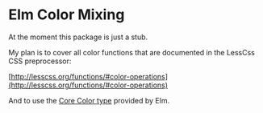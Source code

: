 # Elm Color Mixing

At the moment this package is just a stub.  

My plan is to cover all color functions that are documented in the LessCss CSS preprocessor:

[http://lesscss.org/functions/#color-operations](http://lesscss.org/functions/#color-operations)

And to use the [Core Color type](http://package.elm-lang.org/packages/elm-lang/core/2.1.0/Color) provided by Elm.



